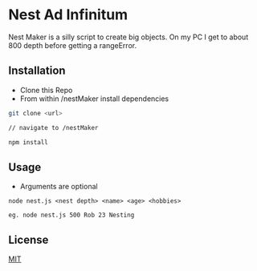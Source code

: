 # Nest Ad Infinitum

Nest Maker is a silly script to create big objects. On my PC I get to about 800 depth before getting a rangeError.

## Installation

- Clone this Repo
- From within /nestMaker install dependencies

```bash
git clone <url>

// navigate to /nestMaker

npm install
```

## Usage
- Arguments are optional
```
node nest.js <nest depth> <name> <age> <hobbies> 

eg. node nest.js 500 Rob 23 Nesting
```

## License

[MIT](https://choosealicense.com/licenses/mit/)
